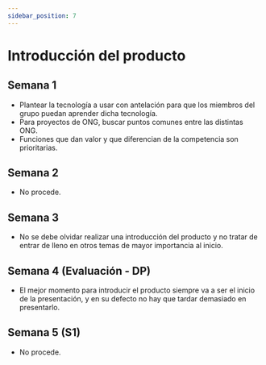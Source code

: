 ```yaml
---
sidebar_position: 7
---
```


# Introducción del producto

## Semana 1

- Plantear la tecnología a usar con antelación para que los miembros del grupo puedan aprender dicha tecnología.
- Para proyectos de ONG, buscar puntos comunes entre las distintas ONG.  
- Funciones que dan valor y que diferencian de la competencia son prioritarias.

## Semana 2
- No procede.

## Semana 3
- No se debe olvidar realizar una introducción del producto y no tratar de entrar de lleno en otros temas de mayor importancia al inicio.

## Semana 4 (Evaluación - DP)

- El mejor momento para introducir el producto siempre va a ser el inicio de la presentación, y en su defecto no hay que tardar demasiado en presentarlo.

## Semana 5 (S1)

- No procede.
